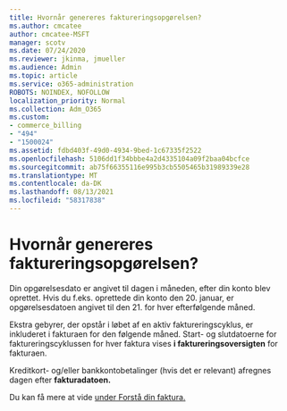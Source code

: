 ```yaml
---
title: Hvornår genereres faktureringsopgørelsen?
ms.author: cmcatee
author: cmcatee-MSFT
manager: scotv
ms.date: 07/24/2020
ms.reviewer: jkinma, jmueller
ms.audience: Admin
ms.topic: article
ms.service: o365-administration
ROBOTS: NOINDEX, NOFOLLOW
localization_priority: Normal
ms.collection: Adm_O365
ms.custom:
- commerce_billing
- "494"
- "1500024"
ms.assetid: fdbd403f-49d0-4934-9bed-1c67335f2522
ms.openlocfilehash: 5106dd1f34bbbe4a2d4335104a09f2baa04bcfce
ms.sourcegitcommit: ab75f66355116e995b3cb5505465b31989339e28
ms.translationtype: MT
ms.contentlocale: da-DK
ms.lasthandoff: 08/13/2021
ms.locfileid: "58317838"
---
```

# <a name="when-is-the-billing-statement-generated"></a>Hvornår genereres faktureringsopgørelsen?

Din opgørelsesdato er angivet til dagen i måneden, efter din konto blev oprettet. Hvis du f.eks. oprettede din konto den 20. januar, er opgørelsesdatoen angivet til den 21. for hver efterfølgende måned.

Ekstra gebyrer, der opstår i løbet af en aktiv faktureringscyklus, er inkluderet i fakturaen for den følgende måned. Start- og slutdatoerne for faktureringscyklussen for hver faktura vises **i faktureringsoversigten** for fakturaen.

Kreditkort- og/eller bankkontobetalinger (hvis det er relevant) afregnes dagen efter **fakturadatoen.**
  
Du kan få mere at vide [under Forstå din faktura.](https://docs.microsoft.com/microsoft-365/commerce/billing-and-payments/understand-your-invoice2)